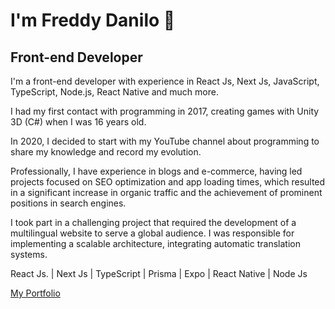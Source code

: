 # I'm Freddy Danilo 👋
## Front-end Developer

I'm a front-end developer with experience in React Js, Next Js, JavaScript, TypeScript, Node.js, React Native and much more.

I had my first contact with programming in 2017, creating games with Unity 3D (C#) when I was 16 years old.

In 2020, I decided to start with my YouTube channel about programming to share my knowledge and record my evolution.

Professionally, I have experience in blogs and e-commerce, having led projects focused on SEO optimization and app loading times, which resulted in a significant increase in organic traffic and the achievement of prominent positions in search engines.

I took part in a challenging project that required the development of a multilingual website to serve a global audience. I was responsible for implementing a scalable architecture, integrating automatic translation systems.

React Js. | Next Js | TypeScript | Prisma | Expo | React Native | Node Js

<a href="https://freddydanilo.com/">My Portfolio</a>
